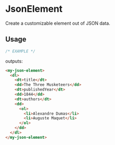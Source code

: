 # JsonElement

Create a customizable element out of JSON data.

## Usage

```ts
/* EXAMPLE */
```

outputs:

```html
<my-json-element>
  <dl>
    <dt>title</dt>
    <dd>The Three Musketeers</dd>
    <dt>publishedYear</dt>
    <dd>1844</dd>
    <dt>authors</dt>
    <dd>
      <ol>
        <li>Alexandre Dumas</li>
        <li>Auguste Maquet</li>
      </ol>
    </dd>
  </dl>
</my-json-element>
```
